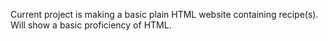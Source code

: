 Current project is making a basic plain HTML website containing recipe(s). Will show a basic proficiency of HTML.